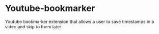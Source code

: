 # Youtube-bookmarker
Youtube bookmarker extension that allows a user to save timestamps in a video and skip to them later
